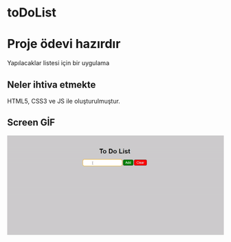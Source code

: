 # toDoList
<h1> Proje ödevi hazırdır </h1>

Yapılacaklar listesi için bir uygulama

<h2> Neler ihtiva etmekte </h2>

HTML5, CSS3 ve JS ile oluşturulmuştur. 

<h2> Screen GİF </h2>

![](screen.gif)
